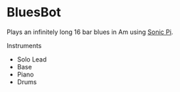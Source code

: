 BluesBot
========

Plays an infinitely long 16 bar blues in Am using [Sonic Pi](https://sonic-pi.net).

Instruments
- Solo Lead
- Base
- Piano
- Drums
